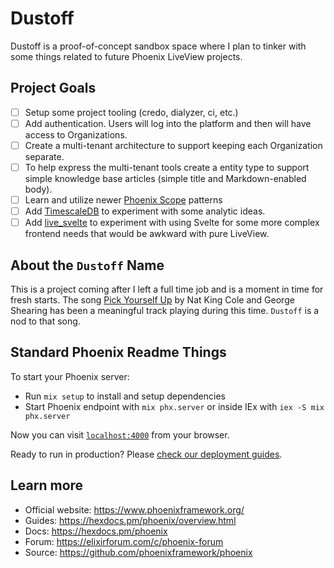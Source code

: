 # Dustoff

Dustoff is a proof-of-concept sandbox space where I plan to tinker with some things related to future Phoenix LiveView projects.

## Project Goals

- [ ] Setup some project tooling (credo, dialyzer, ci, etc.)
- [ ] Add authentication. Users will log into the platform and then will have access to Organizations.
- [ ] Create a multi-tenant architecture to support keeping each Organization separate.
- [ ] To help express the multi-tenant tools create a entity type to support simple knowledge base articles (simple title and Markdown-enabled body).
- [ ] Learn and utilize newer [Phoenix Scope](https://hexdocs.pm/phoenix/1.8.0-rc.3/scopes.html) patterns
- [ ] Add [TimescaleDB](https://www.timescale.com/) to experiment with some analytic ideas.
- [ ] Add [live_svelte](https://github.com/woutdp/live_svelte) to experiment with using Svelte for some more complex frontend needs that would be awkward with pure LiveView.

## About the `Dustoff` Name

This is a project coming after I left a full time job and is a moment in time for fresh starts. The song [Pick Yourself Up](https://www.youtube.com/watch?v=20ViFpURIDk) by Nat King Cole and George Shearing has been a meaningful track playing during this time. `Dustoff` is a nod to that song.

## Standard Phoenix Readme Things

To start your Phoenix server:

* Run `mix setup` to install and setup dependencies
* Start Phoenix endpoint with `mix phx.server` or inside IEx with `iex -S mix phx.server`

Now you can visit [`localhost:4000`](http://localhost:4000) from your browser.

Ready to run in production? Please [check our deployment guides](https://hexdocs.pm/phoenix/deployment.html).

## Learn more

* Official website: https://www.phoenixframework.org/
* Guides: https://hexdocs.pm/phoenix/overview.html
* Docs: https://hexdocs.pm/phoenix
* Forum: https://elixirforum.com/c/phoenix-forum
* Source: https://github.com/phoenixframework/phoenix
